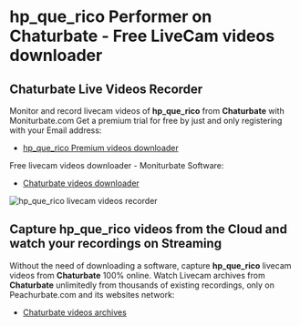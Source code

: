 # hp_que_rico Performer on Chaturbate - Free LiveCam videos downloader

## Chaturbate Live Videos Recorder

Monitor and record livecam videos of **hp_que_rico** from **Chaturbate** with Moniturbate.com
Get a premium trial for free by just and only registering with your Email address:
* [hp_que_rico Premium videos downloader](https://moniturbate.com/request-demo-licence-key.html)

Free livecam videos downloader - Moniturbate Software:
* [Chaturbate videos downloader](https://moniturbate.com/moniturbate-download-software.html)

![hp_que_rico livecam videos recorder](https://peachurnet.com/templates/moniturbate-software.png)


## Capture hp_que_rico videos from the Cloud and watch your recordings on Streaming

Without the need of downloading a software, capture **hp_que_rico** livecam videos from **Chaturbate** 100% online.
Watch Livecam archives from **Chaturbate** unlimitedly from thousands of existing recordings, only on Peachurbate.com and its websites network:
* [Chaturbate videos archives](https://peachurnet.com/)